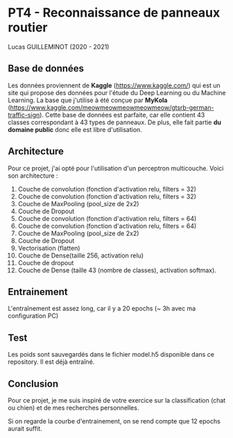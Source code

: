 # PT4 - Reconnaissance de panneaux routier
Lucas GUILLEMINOT (2020 - 2021)


## Base de données
Les données proviennent de __Kaggle__ (https://www.kaggle.com/) qui est un site qui propose des données pour l'étude du Deep Learning ou du Machine Learning. La base que j'utilise à été conçue par __MyKola__ (https://www.kaggle.com/meowmeowmeowmeowmeow/gtsrb-german-traffic-sign).
Cette base de données est parfaite, car elle contient 43 classes correspondant à 43 types de panneaux. De plus, elle fait partie __du domaine public__ donc elle est libre d'utilisation.

## Architecture
Pour ce projet, j'ai opté pour l'utilisation d'un perceptron multicouche. Voici son architecture : 
1. Couche de convolution (fonction d'activation relu, filters = 32)
2. Couche de convolution (fonction d'activation relu,  filters = 32)
3. Couche de MaxPooling (pool_size de 2x2)
4. Couche de Dropout
5. Couche de convolution (fonction d'activation relu,  filters = 64)
6. Couche de convolution (fonction d'activation relu,  filters = 64)
7. Couche de MaxPooling (pool_size de 2x2)
8. Couche de Dropout
9. Vectorisation (flatten)
10. Couche de Dense(taille 256, activation relu)
11. Couche de dropout
12. Couche de Dense (taille 43 (nombre de classes), activation softmax).

## Entrainement
L'entraînement est assez long, car il y a 20 epochs (~ 3h avec ma configuration PC)


## Test
Les poids sont sauvegardés dans le fichier model.h5 disponible dans ce repository. Il est déjà entraîné.


## Conclusion
Pour ce projet, je me suis inspiré de votre exercice sur la classification (chat ou chien) et de mes recherches personnelles.

Si on regarde la courbe d'entrainement, on se rend compte que 12 epochs aurait suffit.
